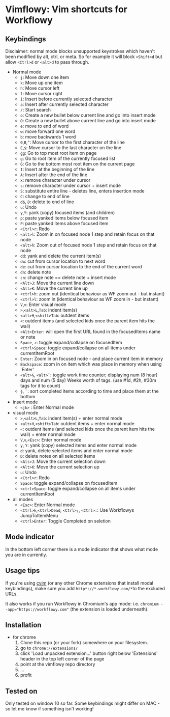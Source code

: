 Vimflowy: Vim shortcuts for Workflowy
=====================================

Keybindings
-----------

Disclaimer: normal mode blocks unsupported keystrokes which haven't been modified by alt, ctrl, or meta. So for example it will block `<Shift>d` but allow `<Ctrl>d` or `<alt>d` to pass through. 

* Normal mode
    - `j`: Move down one item
    - `k`: Move up one item
    - `h`: Move cursor left
    - `l`: Move cursor right
    - `i`: Insert before currently selected character
    - `a`: Insert after currently selected character
    - `/`: Start search 
    - `o`: Create a new bullet below current line and go into insert mode
    - `O`: Create a new bullet above current line and go into insert mode
    - `e`: move to end of word 
    - `w`: move forward one word 
    - `b`: move backwards 1 word 
    - `0`,`B`,`^`: Move cursor to the first character of the line
    - `E`,`$`: Move cursor to the last character on the line
    - `gg`: Go to top most root item on page 
    - `g`: Go to root item of the currently focused list
    - `G`: Go to the bottom most root item on the current page
    - `I`: Insert at the beginning of the line
    - `A`: Insert after the end of the line
    - `x`: remove character under cursor 
    - `s`: remove character under cursor + insert mode
    - `S`: substitute entire line - deletes line, enters insertion mode
    - `C`: change to end of line
    - `d$`, `D`: delete to end of line
    - `u`: Undo
    - `y`,`Y`: yank (copy) focused items (and children)
    - `p`: paste yanked items below focused item 
    - `P`: paste yanked items above focused item
    - `<Ctrl>r`: Redo
    - `<alt>l`: Zoom in on focused node 1 step and retain focus on that node 
    - `<alt>h`: Zoom out of focused node 1 step and retain focus on that node 
    - `dd`: yank and delete the current item(s)
    - `dw`: cut from cursor location to next word
    - `de`: cut from cursor location to the end of the current word
    - `dn`: delete note 
    - `cn`: change note == delete note + insert mode
    - `<Alt>J`: Move the current line down
    - `<Alt>K`: Move the current line up
    - `<ctrl>h`: zoom out (identical behaviour as WF zoom out - but instant) 
    - `<ctrl>l`: zoom in  (identical behaviour as WF zoom in  - but instant) 
    - `V`,`v`: Enter visual mode 
    - `>`,`<alt>L`,`Tab`: indent item(s)
    - `<alt>H`,`<shift>Tab`: outdent items
    - `<`: outdent items (and selected kids once the parent item hits the wall)
    - `<Alt>Enter`: will open the first URL found in the focusedItems name or note 
    - `Space`, `z`: toggle expand/collapse on focusedItem 
    - `<ctrl>Space`: toggle expand/collapse on all items under currentItemRoot 
    - `Enter`: Zoom in on focused node - and place current item in memory 
    - `Backspace`: zoom in on item which was place in memory when using 'Enter'
    - `<alt>§`, `` <alt>` ``: toggle work time counter; displaying num (8 hour) days and num (5 day) Weeks worth of tags. (use #1d, #2h, #30m tags for it to count) 
    - `§`, `` ` ``: sort completed items according to time and place them at the bottom 
* insert mode
    - `<jk>` : Enter Normal mode
* visual mode
    - `>`,`<alt>L`,`Tab`: indent item(s) + enter normal mode
    - `<alt>H`,`<shift>Tab`: outdent items +  enter normal mode
    - `<`: outdent items (and selected kids once the parent item hits the wall) +  enter normal mode
    - `V`,`v`,`<Esc>`: Enter normal mode 
    - `y`, `Y`: yank (copy) selected items and enter normal mode 
    - `d`: yank, delete selected items and enter normal mode 
    - `D`: delete notes on all selected items
    - `<Alt>J`: Move the current selection down 
    - `<Alt>K`: Move the current selection up 
    - `u`: Undo
    - `<Ctrl>r`: Redo
    - `Space`: toggle expand/collapse on focusedItem 
    - `<ctrl>Space`: toggle expand/collapse on all items under currentItemRoot 
* all modes
    - `<Esc>`: Enter Normal mode
    - `<Ctrl>k`,`<Ctrl>Dead`, `<Ctrl>;`, `<Ctrl>:`: Use Workflowys JumpToItemMenu 
    - `<ctrl>Enter`: Toggle Completed on seletion 


Mode indicator
--------------

In the bottom left corner there is a mode indicator that shows what mode you are in currently. 

Usage tips
----------

If you're using [cvim](https://chrome.google.com/webstore/detail/cvim/ihlenndgcmojhcghmfjfneahoeklbjjh) (or any other Chrome extensions that install modal keybindings), make sure you add `http*://*.workflowy.com/*`to the excluded URLs.

It also works if you run Workflowy in Chromium's app mode: i.e. `chromium --app="https://workflowy.com"` (the extension is loaded underneath).

Installation
------------

* for chrome
  1. Clone this repo (or your fork) somewhere on your filesystem. 
  2. go to `chrome://extensions/`
  3. click 'Load unpacked extension...' button right below 'Extensions' header in the top left corner of the page
  4. point at the vimflowy repo directory
  5. ...
  6. profit

Tested on
---------

Only tested on window 10 so far. Some keybindings might differ on MAC - so let me know if something isn't working!
